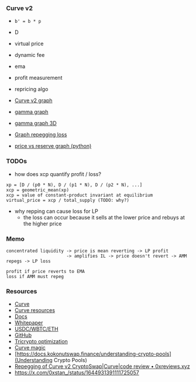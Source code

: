 ### Curve v2

- `b' = b * p`
- D
- virtual price
- dynamic fee
- ema
- profit measurement
- repricing algo

- [Curve v2 graph](https://www.desmos.com/calculator/ms7fqtmpxu)
- [gamma graph](https://www.desmos.com/calculator/id0zrk0ucr)
- [gamma graph 3D](https://www.desmos.com/3d/siehqqoi40)
- [Graph repegging loss](https://www.desmos.com/calculator/km1yqb12ik)
- [price vs reserve graph (python)](./notebook/amm_dy_dx.ipynb)

### TODOs

- how does xcp quantify profit / loss?


```
xp = [D / (p0 * N), D / (p1 * N), D / (p2 * N), ...]
xcp = geometric_mean(xp)
xcp = value of constant-product invariant at equilibrium
virtual_price = xcp / total_supply (TODO: why?)

```

- why repping can cause loss for LP
  - the loss can occur because it sells at the lower price and rebuys at the higher price

### Memo

```
concentrated liquidity -> price is mean reverting -> LP profit
                       -> amplifies IL -> price doesn't revert -> AMM repegs -> LP loss

profit if price reverts to EMA
loss if AMM must repeg
```

### Resources

- [Curve](https://curve.fi)
- [Curve resources](https://resources.curve.fi/)
- [Docs](https://docs.curve.fi/)
- [Whitepaper](https://resources.curve.fi/pdf/curve-cryptopools.pdf)
- [USDC/WBTC/ETH](https://etherscan.io/address/0x7f86bf177dd4f3494b841a37e810a34dd56c829b)
- [GitHub](https://github.com/curvefi/tricrypto-ng/blob/acba2ee4fc933cc74df4365e4f357fa7e1582b99/contracts/main/CurveTricryptoOptimizedWETH.vy)
- [Tricrypto optimization](https://github.com/curvefi/tricrypto-ng/blob/extended-readme/docs/tricrypto_optimisation.pdf)
- [Curve magic](https://hackmd.io/@alltold/curve-magic)
- [https://docs.kokonutswap.finance/understanding-crypto-pools](Understanding Crypto Pools)
- [Repegging of Curve v2 CryptoSwap|Curve|code review • 0xreviews.xyz](https://0xreviews.xyz/posts/2022-03-04-Curve-CryptoSwap-repegging)
- https://x.com/0xstan_/status/1644931391111725057
